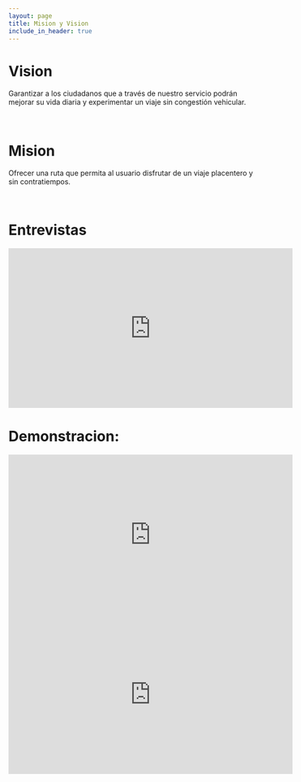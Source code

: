 ```yaml
---
layout: page
title: Mision y Vision
include_in_header: true
---
```


# Vision
Garantizar a los ciudadanos que a través de nuestro servicio podrán mejorar su vida diaria y experimentar un viaje sin congestión vehicular. 

<br>

# Mision
Ofrecer una ruta que permita al usuario disfrutar de un viaje  placentero y sin contratiempos.

<br>

# Entrevistas
<iframe width="560" height="315" src="https://www.youtube.com/embed/SrWZj81jGEI" frameborder="0" allow="accelerometer; autoplay; encrypted-media; gyroscope; picture-in-picture" allowfullscreen></iframe>

# Demonstracion:
<iframe width="560" height="315" src="https://www.youtube.com/embed/bAzWhKqPGSg" frameborder="0" allow="accelerometer; autoplay; encrypted-media; gyroscope; picture-in-picture" allowfullscreen></iframe>
<iframe width="560" height="315" src="https://www.youtube.com/embed/uVmU5kO8kgI" frameborder="0" allow="accelerometer; autoplay; encrypted-media; gyroscope; picture-in-picture" allowfullscreen></iframe>
